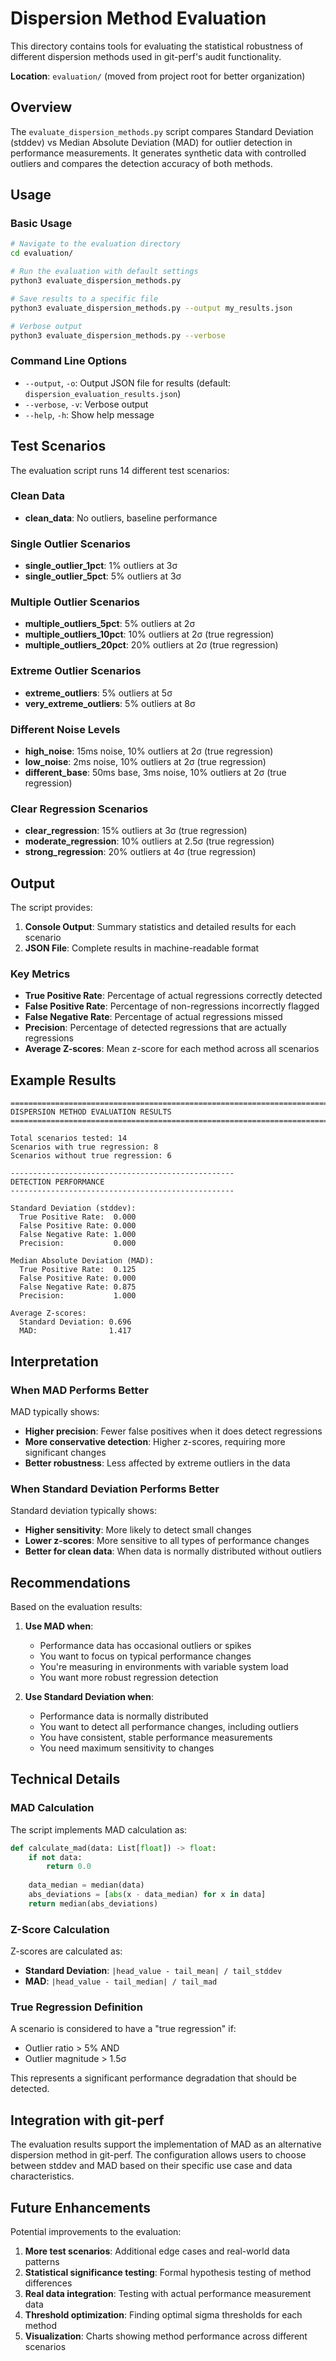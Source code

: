 # Dispersion Method Evaluation

This directory contains tools for evaluating the statistical robustness of different dispersion methods used in git-perf's audit functionality.

**Location**: `evaluation/` (moved from project root for better organization)

## Overview

The `evaluate_dispersion_methods.py` script compares Standard Deviation (stddev) vs Median Absolute Deviation (MAD) for outlier detection in performance measurements. It generates synthetic data with controlled outliers and compares the detection accuracy of both methods.

## Usage

### Basic Usage

```bash
# Navigate to the evaluation directory
cd evaluation/

# Run the evaluation with default settings
python3 evaluate_dispersion_methods.py

# Save results to a specific file
python3 evaluate_dispersion_methods.py --output my_results.json

# Verbose output
python3 evaluate_dispersion_methods.py --verbose
```

### Command Line Options

- `--output`, `-o`: Output JSON file for results (default: `dispersion_evaluation_results.json`)
- `--verbose`, `-v`: Verbose output
- `--help`, `-h`: Show help message

## Test Scenarios

The evaluation script runs 14 different test scenarios:

### Clean Data
- **clean_data**: No outliers, baseline performance

### Single Outlier Scenarios
- **single_outlier_1pct**: 1% outliers at 3σ
- **single_outlier_5pct**: 5% outliers at 3σ

### Multiple Outlier Scenarios
- **multiple_outliers_5pct**: 5% outliers at 2σ
- **multiple_outliers_10pct**: 10% outliers at 2σ (true regression)
- **multiple_outliers_20pct**: 20% outliers at 2σ (true regression)

### Extreme Outlier Scenarios
- **extreme_outliers**: 5% outliers at 5σ
- **very_extreme_outliers**: 5% outliers at 8σ

### Different Noise Levels
- **high_noise**: 15ms noise, 10% outliers at 2σ (true regression)
- **low_noise**: 2ms noise, 10% outliers at 2σ (true regression)
- **different_base**: 50ms base, 3ms noise, 10% outliers at 2σ (true regression)

### Clear Regression Scenarios
- **clear_regression**: 15% outliers at 3σ (true regression)
- **moderate_regression**: 10% outliers at 2.5σ (true regression)
- **strong_regression**: 20% outliers at 4σ (true regression)

## Output

The script provides:

1. **Console Output**: Summary statistics and detailed results for each scenario
2. **JSON File**: Complete results in machine-readable format

### Key Metrics

- **True Positive Rate**: Percentage of actual regressions correctly detected
- **False Positive Rate**: Percentage of non-regressions incorrectly flagged
- **False Negative Rate**: Percentage of actual regressions missed
- **Precision**: Percentage of detected regressions that are actually regressions
- **Average Z-scores**: Mean z-score for each method across all scenarios

## Example Results

```
================================================================================
DISPERSION METHOD EVALUATION RESULTS
================================================================================

Total scenarios tested: 14
Scenarios with true regression: 8
Scenarios without true regression: 6

--------------------------------------------------
DETECTION PERFORMANCE
--------------------------------------------------

Standard Deviation (stddev):
  True Positive Rate:  0.000
  False Positive Rate: 0.000
  False Negative Rate: 1.000
  Precision:           0.000

Median Absolute Deviation (MAD):
  True Positive Rate:  0.125
  False Positive Rate: 0.000
  False Negative Rate: 0.875
  Precision:           1.000

Average Z-scores:
  Standard Deviation: 0.696
  MAD:                1.417
```

## Interpretation

### When MAD Performs Better

MAD typically shows:
- **Higher precision**: Fewer false positives when it does detect regressions
- **More conservative detection**: Higher z-scores, requiring more significant changes
- **Better robustness**: Less affected by extreme outliers in the data

### When Standard Deviation Performs Better

Standard deviation typically shows:
- **Higher sensitivity**: More likely to detect small changes
- **Lower z-scores**: More sensitive to all types of performance changes
- **Better for clean data**: When data is normally distributed without outliers

## Recommendations

Based on the evaluation results:

1. **Use MAD when**:
   - Performance data has occasional outliers or spikes
   - You want to focus on typical performance changes
   - You're measuring in environments with variable system load
   - You want more robust regression detection

2. **Use Standard Deviation when**:
   - Performance data is normally distributed
   - You want to detect all performance changes, including outliers
   - You have consistent, stable performance measurements
   - You need maximum sensitivity to changes

## Technical Details

### MAD Calculation

The script implements MAD calculation as:
```python
def calculate_mad(data: List[float]) -> float:
    if not data:
        return 0.0
    
    data_median = median(data)
    abs_deviations = [abs(x - data_median) for x in data]
    return median(abs_deviations)
```

### Z-Score Calculation

Z-scores are calculated as:
- **Standard Deviation**: `|head_value - tail_mean| / tail_stddev`
- **MAD**: `|head_value - tail_median| / tail_mad`

### True Regression Definition

A scenario is considered to have a "true regression" if:
- Outlier ratio > 5% AND
- Outlier magnitude > 1.5σ

This represents a significant performance degradation that should be detected.

## Integration with git-perf

The evaluation results support the implementation of MAD as an alternative dispersion method in git-perf. The configuration allows users to choose between stddev and MAD based on their specific use case and data characteristics.

## Future Enhancements

Potential improvements to the evaluation:

1. **More test scenarios**: Additional edge cases and real-world data patterns
2. **Statistical significance testing**: Formal hypothesis testing of method differences
3. **Real data integration**: Testing with actual performance measurement data
4. **Threshold optimization**: Finding optimal sigma thresholds for each method
5. **Visualization**: Charts showing method performance across different scenarios